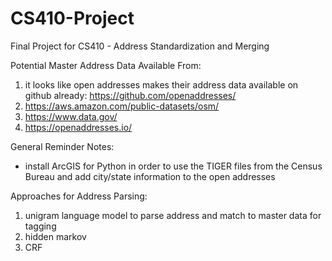 # CS410-Project
Final Project for CS410 - Address Standardization and Merging

Potential Master Address Data Available From:
1. it looks like open addresses makes their address data available on github already: https://github.com/openaddresses/
2. https://aws.amazon.com/public-datasets/osm/
3. https://www.data.gov/
4. https://openaddresses.io/

General Reminder Notes:
- install ArcGIS for Python in order to use the TIGER files from the Census Bureau and add city/state information to the open addresses

Approaches for Address Parsing:
1. unigram language model to parse address and match to master data for tagging
2. hidden markov
3. CRF
